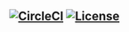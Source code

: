 [![CircleCI](https://circleci.com/gh/bmaupin/openshift-tools.svg?style=shield)](https://circleci.com/gh/bmaupin/openshift-tools)
[![License](https://img.shields.io/badge/license-Apache_2-blue.svg)](https://github.com/bmaupin/openshift-tools/blob/master/LICENSE)
---
